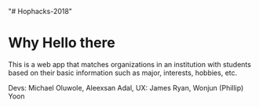 "# Hophacks-2018" 

# Why Hello there
This is a web app that matches organizations in an institution with students based on their basic information
such as major, interests, hobbies, etc.

Devs: Michael Oluwole, Aleexsan Adal, 
UX: James Ryan, Wonjun (Phillip) Yoon
